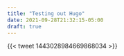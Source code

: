 ```yaml
---
title: "Testing out Hugo"
date: 2021-09-28T21:32:15-05:00
draft: true
---
```


{{< tweet 1443028984669868034 >}}
